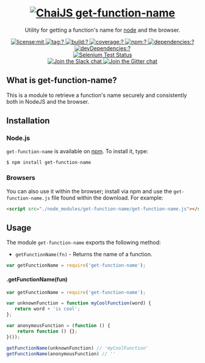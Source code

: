<h1 align=center>
  <a href="http://chaijs.com" title="Chai Documentation">
    <img alt="ChaiJS" src="http://chaijs.com/img/chai-logo.png"/> get-function-name
  </a>
</h1>

<p align=center>
  Utility for getting a function's name for <a href="http://nodejs.org">node</a> and the browser.
</p>

<p align=center>
  <a href="./LICENSE">
    <img
      alt="license:mit"
      src="https://img.shields.io/badge/license-mit-green.svg?style=flat-square"
    />
  </a>
  <a href="https://github.com/chaijs/get-function-name/releases">
    <img
      alt="tag:?"
      src="https://img.shields.io/github/tag/chaijs/get-function-name.svg?style=flat-square"
    />
  </a>
  <a href="https://travis-ci.org/chaijs/get-function-name">
    <img
      alt="build:?"
      src="https://img.shields.io/travis/chaijs/get-function-name/master.svg?style=flat-square"
    />
  </a>
  <a href="https://coveralls.io/r/chaijs/get-function-name">
    <img
      alt="coverage:?"
      src="https://img.shields.io/coveralls/chaijs/get-function-name/master.svg?style=flat-square"
    />
  </a>
  <a href="https://www.npmjs.com/packages/get-function-name">
    <img
      alt="npm:?"
      src="https://img.shields.io/npm/v/get-function-name.svg?style=flat-square"
    />
  </a>
  <a href="https://www.npmjs.com/packages/get-function-name">
    <img
      alt="dependencies:?"
      src="https://img.shields.io/npm/dm/get-function-name.svg?style=flat-square"
    />
  </a>
  <a href="">
    <img
      alt="devDependencies:?"
      src="https://img.shields.io/david/chaijs/get-function-name.svg?style=flat-square"
    />
  </a>
  <br/>
  <a href="https://saucelabs.com/u/chaijs-get-function-name">
    <img
      alt="Selenium Test Status"
      src="https://saucelabs.com/browser-matrix/chaijs-get-function-name.svg"
    />
  </a>
  <br>
  <a href="https://chai-slack.herokuapp.com/">
    <img
      alt="Join the Slack chat"
      src="https://img.shields.io/badge/slack-join%20chat-E2206F.svg?style=flat-square"
    />
  </a>
  <a href="https://gitter.im/chaijs/chai">
    <img
      alt="Join the Gitter chat"
      src="https://img.shields.io/badge/gitter-join%20chat-D0104D.svg?style=flat-square"
    />
  </a>
</p>

## What is get-function-name?

This is a module to retrieve a function's name securely and consistently both in NodeJS and the browser.

## Installation

### Node.js

`get-function-name` is available on [npm](http://npmjs.org). To install it, type:

    $ npm install get-function-name

### Browsers

You can also use it within the browser; install via npm and use the `get-function-name.js` file found within the download. For example:

```html
<script src="./node_modules/get-function-name/get-function-name.js"></script>
```

## Usage

The module `get-function-name` exports the following method:

* `getFunctionName(fn)` - Returns the name of a function.

```js
var getFunctionName = require('get-function-name');
```

#### .getFunctionName(fun)

```js
var getFunctionName = require('get-function-name');

var unknownFunction = function myCoolFunction(word) {
   return word + 'is cool'; 
};

var anonymousFunction = (function () {
    return function () {};
}());

getFunctionName(unknownFunction) // 'myCoolFunction'
getFunctionName(anonymousFunction) // ''
```
